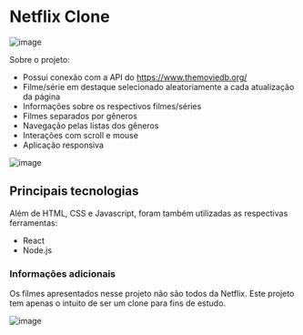 # Netflix Clone
![image](https://user-images.githubusercontent.com/93851079/233105608-919b5266-793e-4f8f-909a-34f55d93cf94.png)

Sobre o projeto:

- Possui conexão com a API do https://www.themoviedb.org/
- Filme/série em destaque selecionado aleatoriamente a cada atualização da página
- Informações sobre os respectivos filmes/séries
- Filmes separados por gêneros
- Navegação pelas listas dos gêneros
- Interações com scroll e mouse 
- Aplicação responsiva

![image](https://user-images.githubusercontent.com/93851079/233108599-530c9960-115f-4354-8c46-dc72ae08ddaa.png)

## Principais tecnologias
Além de HTML, CSS e Javascript, foram também utilizadas as respectivas ferramentas:
- React
- Node.js

### Informações adicionais
Os filmes apresentados nesse projeto não são todos da Netflix. Este projeto tem apenas o intuito de ser um clone para fins de estudo.

![image](https://user-images.githubusercontent.com/93851079/233114738-b00e2571-28af-4394-aaae-dd117bfd3e6e.png)


